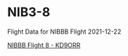 # NIB3-8
Flight Data for NIBBB Flight 2021-12-22

[NIBBB Flight 8 - KD9ORR](https://nibbb.org/2021/12/24/flight-2021-12-22/)
